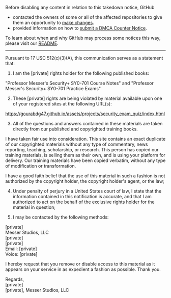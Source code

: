 Before disabling any content in relation to this takedown notice, GitHub
- contacted the owners of some or all of the affected repositories to give them an opportunity to [make changes](https://docs.github.com/en/github/site-policy/dmca-takedown-policy#a-how-does-this-actually-work).
- provided information on how to [submit a DMCA Counter Notice](https://docs.github.com/en/articles/guide-to-submitting-a-dmca-counter-notice).

To learn about when and why GitHub may process some notices this way, please visit our [README](https://github.com/github/dmca/blob/master/README.md#anatomy-of-a-takedown-notice).

---

Pursuant to 17 USC 512(c)(3)(A), this communication serves as a statement that:

1. I am the [private] rights holder for the following published books:

"Professor Messer's Security+ SY0-701 Course Notes"
and
"Professor Messer's Security+ SY0-701 Practice Exams"

2. These [private] rights are being violated by material available
upon one of your registered sites at the following URL(s):

https://gourabdg47.github.io/assets/projects/security_exam_quiz/index.html

3. All of the questions and answers contained in these materials are
taken directly from our published and copyrighted training books.

I have taken fair use into consideration. This site contains an exact
duplicate of our copyrighted materials without any type of commentary,
news reporting, teaching, scholarship, or research. This person has
copied our training materials, is selling them as their own, and is
using your platform for delivery. Our training materials have been
copied verbatim, without any type of modification or transformation.

I have a good faith belief that the use of this material in such a
fashion is not authorized by the copyright holder, the copyright
holder's agent, or the law;

4. Under penalty of perjury in a United States court of law, I state
that the information contained in this notification is accurate, and
that I am authorized to act on the behalf of the exclusive rights
holder for the material in question;

5. I may be contacted by the following methods:

[private]  
Messer Studios, LLC  
[private]  
[private]  
Email: [private]  
Voice: [private]  

I hereby request that you remove or disable access to this material as
it appears on your service in as expedient a fashion as possible.
Thank you.

Regards,  
[private]  
[private], Messer Studios, LLC
